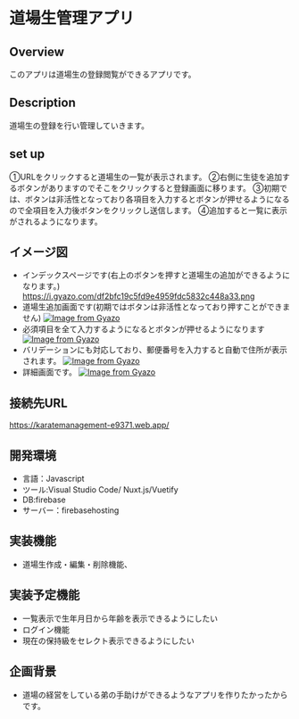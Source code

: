 道場生管理アプリ
====

## Overview
このアプリは道場生の登録閲覧ができるアプリです。

## Description
道場生の登録を行い管理していきます。

## set up
①URLをクリックすると道場生の一覧が表示されます。
②右側に生徒を追加するボタンがありますのでそこをクリックすると登録画面に移ります。
③初期では、ボタンは非活性となっており各項目を入力するとボタンが押せるようになるので全項目を入力後ボタンをクリックし送信します。
④追加すると一覧に表示がされるようになります。

## イメージ図
- インデックスページです(右上のボタンを押すと道場生の追加ができるようになります。)
https://i.gyazo.com/df2bfc19c5fd9e4959fdc5832c448a33.png
- 道場生追加画面です(初期ではボタンは非活性となっており押すことができません)
[![Image from Gyazo](https://i.gyazo.com/32f9e3114c1b6c1d3100a0a90914a26f.png)](https://gyazo.com/32f9e3114c1b6c1d3100a0a90914a26f)
- 必須項目を全て入力するようになるとボタンが押せるようになります
[![Image from Gyazo](https://i.gyazo.com/30b08a9ab505de2c324f0937a92ccc59.png)](https://gyazo.com/30b08a9ab505de2c324f0937a92ccc59)
- バリデーションにも対応しており、郵便番号を入力すると自動で住所が表示されます。
[![Image from Gyazo](https://i.gyazo.com/5098d7ba7da7c1553a1906a596aa346c.png)](https://gyazo.com/5098d7ba7da7c1553a1906a596aa346c)
- 詳細画面です。
[![Image from Gyazo](https://i.gyazo.com/e458e380089efad4a60cc3d882124987.png)](https://gyazo.com/e458e380089efad4a60cc3d882124987)

## 接続先URL
https://karatemanagement-e9371.web.app/

## 開発環境　
- 言語：Javascript　
- ツール:Visual Studio Code/ Nuxt.js/Vuetify 　
- DB:firebase
- サーバー：firebasehosting
## 実装機能　
- 道場生作成・編集・削除機能、
## 実装予定機能
- 一覧表示で生年月日から年齢を表示できるようにしたい
- ログイン機能
- 現在の保持級をセレクト表示できるようにしたい

## 企画背景　
- 道場の経営をしている弟の手助けができるようなアプリを作りたかったからです。
